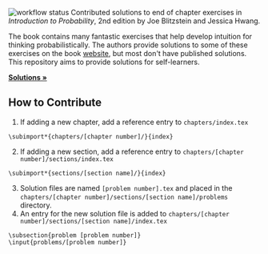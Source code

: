 <!-- ABOUT THE PROJECT -->
![workflow status](https://github.com/fifthist/Introduction-To-Probability-Blitzstein-Solutions/actions/workflows/makefile.yml/badge.svg)
Contributed solutions to end of chapter exercises in <i>Introduction to Probability</i>, 2nd edition by Joe Blitzstein and Jessica Hwang. 

The book contains many fantastic exercises that help develop intuition for thinking probabilistically. The authors provide solutions to some of these exercises on the book [website](https://projects.iq.harvard.edu/stat110/home), but most don't have published solutions. This repository aims to provide solutions for self-learners.

  <p>
    <a href="https://fifthist.github.io/Introduction-To-Probability-Blitzstein-Solutions/"><strong>Solutions »</strong></a>
  </p>

<!-- CONTRIBUTING -->
## How to Contribute

1. If adding a new chapter, add a reference entry to `chapters/index.tex`
```
\subimport*{chapters/[chapter number]/}{index}
```
2. If adding a new section, add a reference entry to `chapters/[chapter number]/sections/index.tex`
```
\subimport*{sections/[section name]/}{index}
```
3. Solution files are named `[problem number].tex` and placed in the `chapters/[chapter number]/sections/[section name]/problems` directory.
4. An entry for the new solution file is added to `chapters/[chapter number]/sections/[section name]/index.tex`
```
\subsection{problem [problem number]}
\input{problems/[problem number]}
```

